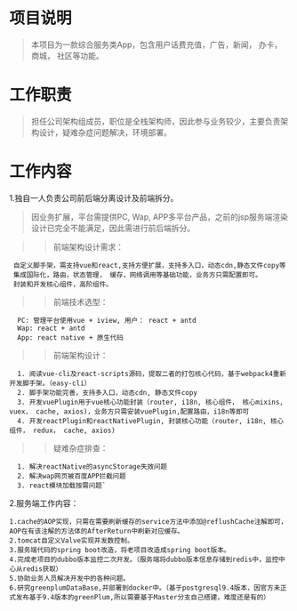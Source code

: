 # 项目说明

> 本项目为一款综合服务类App，包含用户话费充值，广告，新闻， 办卡， 商城， 社区等功能。

# 工作职责

> 担任公司架构组成员，职位是全栈架构师，因此参与业务较少，主要负责架构设计，疑难杂症问题解决，环境部署。

# 工作内容

1.独自一人负责公司前后端分离设计及前端拆分。

  >因业务扩展，平台需提供PC, Wap, APP多平台产品，之前的jsp服务端渲染设计已完全不能满足，因此需进行前后端拆分。
  
  >>前端架构设计需求：
  
     自定义脚手架，需支持vue和react,支持方便扩展，支持多入口，动态cdn,静态文件copy等
     集成国际化，路由，状态管理， 缓存，网络调用等基础功能，业务方只需配置即可。
     封装和开发核心组件，高阶组件。
  >>前端技术选型：
  
      PC: 管理平台使用vue + iview, 用户： react + antd
      Wap: react + antd
      App: react native + 原生代码
  >>前端架构设计：
  
      1. 阅读vue-cli及react-scripts源码，提取二者的打包核心代码，基于webpack4重新开发脚手架。（easy-cli）
      2. 脚手架功能完善，支持多入口，动态cdn, 静态文件copy
      3. 开发vuePlugin用于vue核心功能封装（router, i18n, 核心组件， 核心mixins, vuex， cache, axios)，业务方只需安装vuePlugin,配置路由，i18n等即可
      4. 开发reactPlugin和reactNativePlugin, 封装核心功能（router, i18n, 核心组件， redux， cache, axios)
  >>疑难杂症排查：
  
      1. 解决reactNative的asyncStorage失效问题
      2. 解决wap网页被百度APP拦截问题
      3. react模块加载按需问题`
      
2.服务端工作内容：

    1.cache的AOP实现，只需在需要刷新缓存的service方法中添加@reflushCache注解即可， AOP在有该注解的方法体的AfterReturn中刷新对应缓存。
    2.tomcat自定义Valve实现并发数控制。
    3.服务端代码的spring boot改造，将老项目改造成spring boot版本。
    4.完成老项目的dubbo版本监控二次开发。（服务端将dubbo版本信息存储到redis中，监控中心从redis获取）
    5.协助业务人员解决开发中的各种问题。
    6.研究greenplumDataBase,并部署到docker中。（基于postgresql9.4版本，因官方未正式发布基于9.4版本的greenPlum,所以需要基于Master分支自己搭建，难度还是有的）